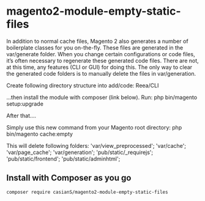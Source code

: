 # magento2-module-empty-static-files

In addition to normal cache files, Magento 2 also generates a number of boilerplate classes for you on-the-fly. These files are generated in the var/generate folder. When you change certain configurations or code files, it’s often necessary to regenerate these generated code files. There are not, at this time, any features (CLI or GUI) for doing this. The only way to clear the generated code folders is to manually delete the files in var/generation.

Create following directory structure into add/code:
Reea/CLI

...then install the module with composer (link below).
Run:
php bin/magento setup:upgrade

After that....

Simply use this new command from your Magento root directory: 
php bin/magento cache:empty

This will delete following folders:
    'var/view_preprocessed';
    'var/cache';
    'var/page_cache';
    'var/generation';
    'pub/static/_requirejs';
    'pub/static/frontend';
    'pub/static/adminhtml';
    
    
## Install with Composer as you go

    composer require casianS/magento2-module-empty-static-files

